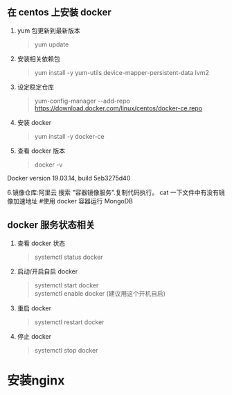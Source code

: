 ## 在 centos 上安装 docker

1. yum 包更新到最新版本
   > yum update
2. 安装相关依赖包
   > yum install -y yum-utils device-mapper-persistent-data lvm2
3. 设定稳定仓库
   > yum-config-manager --add-repo https://download.docker.com/linux/centos/docker-ce.repo
4. 安装 docker
   > yum install -y docker-ce
5. 查看 docker 版本
   > docker -v

Docker version 19.03.14, build 5eb3275d40

6.镜像仓库:阿里云 搜索 "容器镜像服务".复制代码执行。 cat 一下文件中有没有镜像加速地址 #使用 docker 容器运行 MongoDB

## docker 服务状态相关

1. 查看 docker 状态
   > systemctl status docker
2. 启动/开启自启 docker
   > systemctl start docker  
   > systemctl enable docker (建议用这个开机自启)
3. 重启 docker
   > systemctl restart docker
4. 停止 docker
   > systemctl stop docker

# 安装nginx